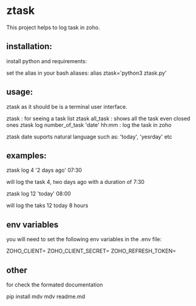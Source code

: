 # ztask

This project helps to log task in zoho.

## installation:
install python and requirements:

set the alias in your bash aliases:
alias ztask='python3 ztask.py'

## usage:

ztask as it should be is a terminal user interface.

ztask : for seeing a task list
ztask all_task : shows all the task even closed ones
ztask log number_of_task 'date' hh:mm : log the task in zoho

ztask date suports natural language such as: 'today', 'yesrday' etc

## examples:

ztask log 4 '2 days ago' 07:30 

will log the task 4, two days ago with a duration of 7:30

ztask log 12 'today' 08:00

will log the taks 12 today 8 hours

## env variables
you will need to set the following env variables in the .env file:
 
ZOHO_CLIENT=<Write here your zoho client id>
ZOHO_CLIENT_SECRET=<Write here your zoho client secret>
ZOHO_REFRESH_TOKEN=<Write here your zoho refresh token>


## other

for check the formated documentation

pip install mdv 
mdv readme.md

